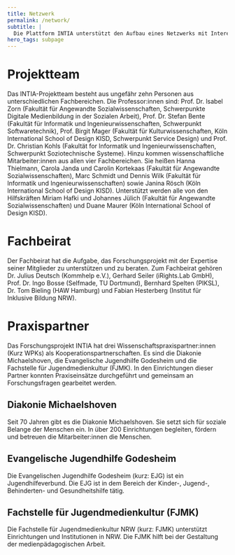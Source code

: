 ```yaml
---
title: Netzwerk
permalink: /network/
subtitle: |
  Die Plattform INTIA unterstützt den Aufbau eines Netzwerks mit Interesse an digitalen und technischen Alltagshilfen. Es setzt sich aus verschiedenen Gruppen zusammen: Dem Projektteam, dem Fachbeirat und den Praxispartnern. Manche haben schon im Forschungsprojekt mitgemacht, andere kommen später hinzu. Sie verbindet der Wunsch, sich untereinander und mit Fachkräften der Sozialen Arbeit oder anderen Wissenschaftler:innen austauschen. So kann das Netzwerk wachsen.
hero_tags: subpage
---
```


<div class="highlighter">

# Projektteam

Das INTIA-Projektteam besteht aus ungefähr zehn Personen aus unterschiedlichen Fachbereichen. Die Professor:innen sind: Prof. Dr. lsabel Zorn (Fakultät für Angewandte Sozialwissenschaften, Schwerpunkte Digitale Medienbildung in der Sozialen Arbeit), Prof. Dr. Stefan Bente (Fakultät für lnformatik und lngenieurwissenschaften, Schwerpunkt Softwaretechnik), Prof. Birgit Mager (Fakultät für Kulturwissenschaften, Köln lnternational School of Design KISD, Schwerpunkt Service Design) und Prof. Dr. Christian Kohls (Fakultät for lnformatik und lngenieurwissenschaften, Schwerpunkt Soziotechnische Systeme). Hinzu kommen wissenschaftliche Mitarbeiter:innen aus allen vier Fachbereichen. Sie heißen Hanna Thielmann, Carola Janda und Carolin Kortekaas (Fakultät für Angewandte Sozialwissenschaften), Marc Schmidt und Dennis Wilk (Fakultät für lnformatik und lngenieurwissenschaften) sowie Janina Rösch (Köln lnternational School of Design KISD). Unterstützt werden alle von den Hilfskräften Miriam Hafki und Johannes Jülich (Fakultät für Angewandte Sozialwissenschaften) und Duane Maurer (Köln lnternational School of Design KISD).

</div>

<div class="highlighter">

# Fachbeirat

Der Fachbeirat hat die Aufgabe, das Forschungsprojekt mit der Expertise seiner Mitglieder zu unterstützen und zu beraten. Zum Fachbeirat gehören Dr. Julius Deutsch (Kommhelp e.V.), Gerhard Seiler (iRights.Lab GmbH), Prof. Dr. Ingo Bosse (Selfmade, TU Dortmund), Bernhard Spelten (PIKSL), Dr. Tom Bieling (HAW Hamburg) und Fabian Hesterberg (Institut für Inklusive Bildung NRW).

</div>

<div class="highlighter">

# Praxispartner

Das Forschungsprojekt INTIA hat drei Wissenschaftspraxispartner:innen (Kurz WPKs) als Kooperationspartnerschaften. Es sind die Diakonie Michaelshoven, die Evangelische Jugendhilfe Godesheim und die Fachstelle für Jugendmedienkultur (FJMK). In den Einrichtungen dieser Partner konnten Praxiseinsätze durchgeführt und gemeinsam an Forschungsfragen gearbeitet werden.

## Diakonie Michaelshoven

Seit 70 Jahren gibt es die Diakonie Michaelshoven. Sie setzt sich für soziale Belange der Menschen ein. In über 200 Einrichtungen begleiten, fördern und betreuen die Mitarbeiter:innen die Menschen.

## Evangelische Jugendhilfe Godesheim

Die Evangelischen Jugendhilfe Godesheim (kurz: EJG) ist ein Jugendhilfeverbund. Die EJG ist in dem Bereich der Kinder-, Jugend-, Behinderten- und Gesundheitshilfe tätig.

## Fachstelle für Jugendmedienkultur (FJMK)

Die Fachstelle für Jugendmedienkultur NRW (kurz: FJMK) unterstützt Einrichtungen und Institutionen in NRW. Die FJMK hilft bei der Gestaltung der medienpädagogischen Arbeit.

</div>
